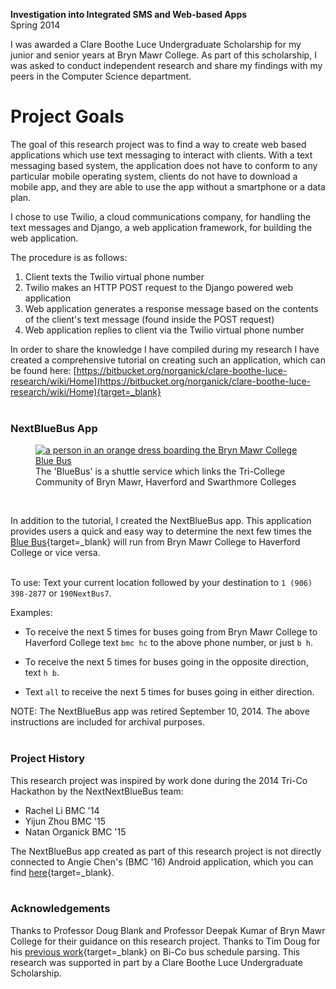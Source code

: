 **Investigation into Integrated SMS and Web-based Apps**  
Spring 2014

I was awarded a Clare Boothe Luce Undergraduate Scholarship for my junior and senior years at Bryn Mawr College.  As part of this scholarship, I was asked to conduct independent research and share my findings with my peers in the Computer Science department.  

# Project Goals
The goal of this research project was to find a way to create web based applications which use text messaging to interact with clients.  With a text messaging based system, the application does not have to conform to any particular mobile operating system, clients do not have to download a mobile app, and they are able to use the app without a smartphone or a data plan.  

I chose to use Twilio, a cloud communications company, for handling the text messages and Django, a web application framework, for building the web application.  

The procedure is as follows:  

1. Client texts the Twilio virtual phone number  
2. Twilio makes an HTTP POST request to the Django powered web application  
3. Web application generates a response message based on the contents of the client's text message (found inside the POST request)  
4. Web application replies to client via the Twilio virtual phone number  

In order to share the knowledge I have compiled during my research I have created a comprehensive tutorial on creating such an application, which can be found here: [https://bitbucket.org/norganick/clare-boothe-luce-research/wiki/Home](https://bitbucket.org/norganick/clare-boothe-luce-research/wiki/Home){target=_blank}  
<br>  

### NextBlueBus App

<section>
  <figure>
    <a target="_blank" href="https://www.brynmawr.edu/transportation" title="Bryn Mawr College Blue Bus">
    <img
      src="https://www.brynmawr.edu/sites/default/files/styles/carousel_double_wide/public/field/slide-image/bus.jpg"
      alt="a person in an orange dress boarding the Bryn Mawr College Blue Bus"
      title="Bryn Mawr College Blue Bus"
    />
    </a>
    <figcaption>The 'BlueBus' is a shuttle service which links the Tri-College Community of Bryn Mawr, Haverford and Swarthmore Colleges</figcaption>
  </figure>
</section>
<br>

In addition to the tutorial, I created the NextBlueBus app.  This application provides users a quick and easy way to determine the next few times the [Blue Bus](https://www.brynmawr.edu/transportation/blue-bus-bi-co){target=_blank} will run from Bryn Mawr College to Haverford College or vice versa.  
<br>  

To use:
Text your current location followed by your destination to `1 (906) 398-2877` or `190NextBus7`.  

Examples:

- To receive the next 5 times for buses going from Bryn Mawr College to Haverford College text `bmc hc` to the above phone number, or just `b h`.  

- To receive the next 5 times for buses going in the opposite direction, text `h b`.  

- Text `all` to receive the next 5 times for buses going in either direction.

<div class="terminal-alert">
NOTE: The NextBlueBus app was retired September 10, 2014.  The above instructions are included for archival purposes.
</div>
<br>

### Project History
This research project was inspired by work done during the 2014 Tri-Co Hackathon by the NextNextBlueBus team:  

- Rachel Li  		BMC '14  
- Yijun Zhou		BMC '15  
- Natan Organick	BMC '15  

The NextBlueBus app created as part of this research project is not directly connected to Angie Chen's (BMC '16) Android application, which you can find [here](https://play.google.com/store/apps/details?id=com.aychen0110){target=_blank}.  
<br>  

### Acknowledgements
Thanks to Professor Doug Blank and Professor Deepak Kumar of Bryn Mawr College for their guidance on this research project.  Thanks to Tim Doug for his [previous work](https://github.com/timdoug/nextbluebus){target=_blank} on Bi-Co bus schedule parsing.  This research was supported in part by a Clare Boothe Luce Undergraduate Scholarship.  
<br>  